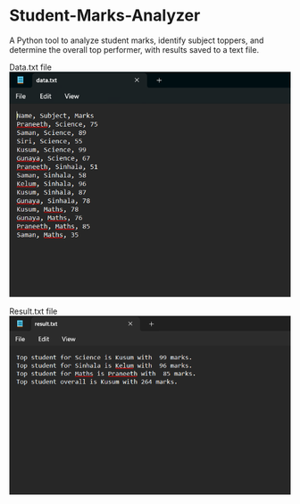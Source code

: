 # Student-Marks-Analyzer
A Python tool to analyze student marks, identify subject toppers, and determine the overall top performer, with results saved to a text file.

Data.txt file
![Data File](https://github.com/tharushasamarawickrama/Student-Marks-Analyzer/blob/main/data.png)

Result.txt file
![Final Report](https://github.com/tharushasamarawickrama/Student-Marks-Analyzer/blob/main/result.png)
